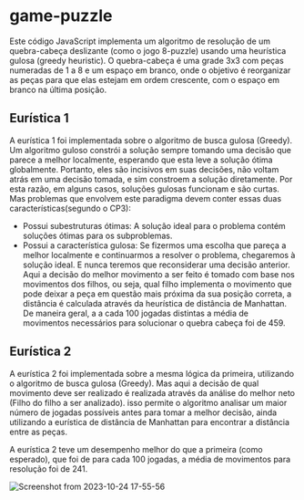 # game-puzzle
Este código JavaScript implementa um algoritmo de resolução de um quebra-cabeça deslizante (como o jogo 8-puzzle) usando uma heurística gulosa (greedy heuristic). O quebra-cabeça é uma grade 3x3 com peças numeradas de 1 a 8 e um espaço em branco, onde o objetivo é reorganizar as peças para que elas estejam em ordem crescente, com o espaço em branco na última posição.

## Eurística 1
A eurística 1 foi implementada sobre o algoritmo de busca gulosa (Greedy). Um algoritmo guloso constrói a solução sempre tomando uma decisão que parece a melhor localmente, esperando que esta leve a solução ótima globalmente. Portanto, eles são incisivos em suas decisões, não voltam atrás em uma decisão tomada, e sim constroem a solução diretamente. Por esta razão, em alguns casos, soluções gulosas funcionam e são curtas. Mas problemas que envolvem este paradigma devem conter essas duas características(segundo o CP3):
* Possui subestruturas ótimas: A solução ideal para o problema contém soluções ótimas para os subproblemas.
* Possui a característica gulosa: Se fizermos uma escolha que pareça a melhor localmente e continuarmos a resolver o problema, chegaremos à solução ideal. E nunca teremos que reconsiderar uma decisão anterior.
Aqui a decisão do melhor movimento a ser feito é tomado com base nos movimentos dos filhos, ou seja, qual filho implementa o movimento que pode deixar a peça em questão mais próxima da sua posição correta, a distância é calculada através da heurística de distância de Manhattan.
De maneira geral, a a cada 100 jogadas distintas a média de movimentos necessários para solucionar o quebra cabeça foi de 459.

## Eurística 2
A eurística 2 foi implementada sobre a mesma lógica da primeira, utilizando o algoritmo de busca gulosa (Greedy). Mas aqui a decisão de qual movimento deve ser realizado é realizada através da análise do melhor neto (Filho do filho a ser analizado). isso permite o algoritmo analisar um maior número de jogadas possíveis antes para tomar a melhor decisão, ainda utilizando a eurística de distância de Manhattan para encontrar a distância entre as peças.

A eurística 2 teve um desempenho melhor do que a primeira (como esperado), que foi de para cada 100 jogadas, a média de movimentos para resolução foi de 241.

![Screenshot from 2023-10-24 17-55-56](https://github.com/caiotaavares/game-puzzle/assets/69085383/0e4dd73d-025f-4ba6-ad4a-4c5b3112d2fa)
